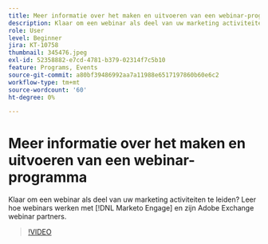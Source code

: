 ```yaml
---
title: Meer informatie over het maken en uitvoeren van een webinar-programma
description: Klaar om een webinar als deel van uw marketing activiteiten te leiden? Leer hoe webinars werken met [!DNL Marketo Engage] en zijn Adobe Exchange webinar partners.
role: User
level: Beginner
jira: KT-10758
thumbnail: 345476.jpeg
exl-id: 52358882-e7cd-4781-b379-02314f7c5b10
feature: Programs, Events
source-git-commit: a80bf39486992aa7a11988e6517197860b60e6c2
workflow-type: tm+mt
source-wordcount: '60'
ht-degree: 0%

---
```


# Meer informatie over het maken en uitvoeren van een webinar-programma

Klaar om een webinar als deel van uw marketing activiteiten te leiden? Leer hoe webinars werken met [!DNL Marketo Engage] en zijn Adobe Exchange webinar partners.

>[!VIDEO](https://video.tv.adobe.com/v/345476/?quality=12&learn=on)

